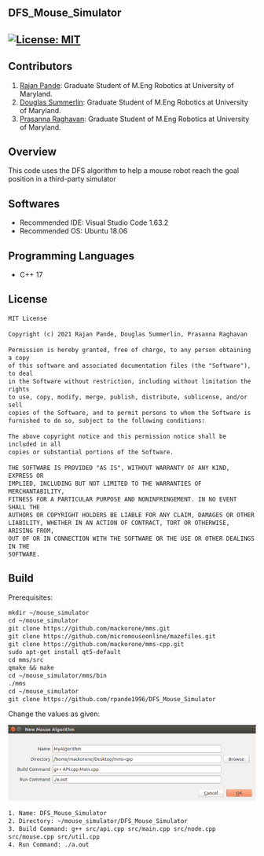 ## DFS_Mouse_Simulator
[![License: MIT](https://img.shields.io/badge/License-MIT-green.svg)](https://opensource.org/licenses/MIT)
---

## Contributors

1) [Rajan Pande](https://github.com/rpande1996): 
Graduate Student of M.Eng Robotics at University of Maryland. 
2) [Douglas Summerlin](https://github.com/dsumm1001): 
Graduate Student of M.Eng Robotics at University of Maryland.
3) [Prasanna Raghavan](mailto:pthiruku@umd.edu): 
Graduate Student of M.Eng Robotics at University of Maryland.

## Overview

This code uses the DFS algorithm to help a mouse robot reach the goal position in a third-party simulator

## Softwares

* Recommended IDE: Visual Studio Code 1.63.2
* Recommended OS: Ubuntu 18.06

## Programming Languages

* C++ 17

## License 

```
MIT License

Copyright (c) 2021 Rajan Pande, Douglas Summerlin, Prasanna Raghavan

Permission is hereby granted, free of charge, to any person obtaining a copy
of this software and associated documentation files (the "Software"), to deal
in the Software without restriction, including without limitation the rights
to use, copy, modify, merge, publish, distribute, sublicense, and/or sell
copies of the Software, and to permit persons to whom the Software is
furnished to do so, subject to the following conditions:

The above copyright notice and this permission notice shall be included in all
copies or substantial portions of the Software.

THE SOFTWARE IS PROVIDED "AS IS", WITHOUT WARRANTY OF ANY KIND, EXPRESS OR
IMPLIED, INCLUDING BUT NOT LIMITED TO THE WARRANTIES OF MERCHANTABILITY,
FITNESS FOR A PARTICULAR PURPOSE AND NONINFRINGEMENT. IN NO EVENT SHALL THE
AUTHORS OR COPYRIGHT HOLDERS BE LIABLE FOR ANY CLAIM, DAMAGES OR OTHER
LIABILITY, WHETHER IN AN ACTION OF CONTRACT, TORT OR OTHERWISE, ARISING FROM,
OUT OF OR IN CONNECTION WITH THE SOFTWARE OR THE USE OR OTHER DEALINGS IN THE 
SOFTWARE.
```

## Build
Prerequisites:
```
mkdir ∼/mouse_simulator
cd ~/mouse_simulator
git clone https://github.com/mackorone/mms.git
git clone https://github.com/micromouseonline/mazefiles.git
git clone https://github.com/mackorone/mms-cpp.git
sudo apt-get install qt5-default
cd mms/src
qmake && make
cd ∼/mouse_simulator/mms/bin
./mms
cd ~/mouse_simulator
git clone https://github.com/rpande1996/DFS_Mouse_Simulator
```
Change the values as given:

![Image](https://github.com/rpande1996/DFS_Mouse_Simulator/blob/main/media/config-linux.png)
```
1. Name: DFS_Mouse_Simulator
2. Directory: ~/mouse_simulator/DFS_Mouse_Simulator
3. Build Command: g++ src/api.cpp src/main.cpp src/node.cpp src/mouse.cpp src/util.cpp
4. Run Command: ./a.out
```
